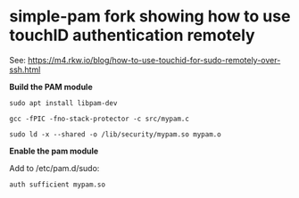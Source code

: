 # simple-pam fork showing how to use touchID authentication remotely

See: https://m4.rkw.io/blog/how-to-use-touchid-for-sudo-remotely-over-ssh.html

**Build the PAM module**

`sudo apt install libpam-dev`

`gcc -fPIC -fno-stack-protector -c src/mypam.c`

`sudo ld -x --shared -o /lib/security/mypam.so mypam.o`

**Enable the pam module**

Add to /etc/pam.d/sudo:

````
auth sufficient mypam.so
````
